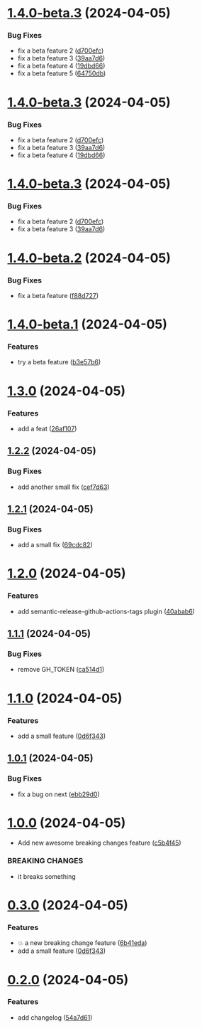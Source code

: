 # [1.4.0-beta.3](https://github.com/codepainter/semantic-release-test/compare/v1.4.0-beta.2...v1.4.0-beta.3) (2024-04-05)


### Bug Fixes

* fix a beta feature 2 ([d700efc](https://github.com/codepainter/semantic-release-test/commit/d700efcddc9ce1b39cb65bbdee669d2e05166ba1))
* fix a beta feature 3 ([39aa7d6](https://github.com/codepainter/semantic-release-test/commit/39aa7d61ca1acf12d2bf5a942fb24316c96508dc))
* fix a beta feature 4 ([19dbd66](https://github.com/codepainter/semantic-release-test/commit/19dbd66053330142194c670fe37c64c443c45adf))
* fix a beta feature 5 ([64750db](https://github.com/codepainter/semantic-release-test/commit/64750db8a7fdc371cd1ca716d407a2cd4d3b1b16))

# [1.4.0-beta.3](https://github.com/codepainter/semantic-release-test/compare/v1.4.0-beta.2...v1.4.0-beta.3) (2024-04-05)


### Bug Fixes

* fix a beta feature 2 ([d700efc](https://github.com/codepainter/semantic-release-test/commit/d700efcddc9ce1b39cb65bbdee669d2e05166ba1))
* fix a beta feature 3 ([39aa7d6](https://github.com/codepainter/semantic-release-test/commit/39aa7d61ca1acf12d2bf5a942fb24316c96508dc))
* fix a beta feature 4 ([19dbd66](https://github.com/codepainter/semantic-release-test/commit/19dbd66053330142194c670fe37c64c443c45adf))

# [1.4.0-beta.3](https://github.com/codepainter/semantic-release-test/compare/v1.4.0-beta.2...v1.4.0-beta.3) (2024-04-05)


### Bug Fixes

* fix a beta feature 2 ([d700efc](https://github.com/codepainter/semantic-release-test/commit/d700efcddc9ce1b39cb65bbdee669d2e05166ba1))
* fix a beta feature 3 ([39aa7d6](https://github.com/codepainter/semantic-release-test/commit/39aa7d61ca1acf12d2bf5a942fb24316c96508dc))

# [1.4.0-beta.2](https://github.com/codepainter/semantic-release-test/compare/v1.4.0-beta.1...v1.4.0-beta.2) (2024-04-05)


### Bug Fixes

* fix a beta feature ([f88d727](https://github.com/codepainter/semantic-release-test/commit/f88d727a15996529dc790ff9cdb4c210a02beadb))

# [1.4.0-beta.1](https://github.com/codepainter/semantic-release-test/compare/v1.3.0...v1.4.0-beta.1) (2024-04-05)


### Features

* try a beta feature ([b3e57b6](https://github.com/codepainter/semantic-release-test/commit/b3e57b6ce50b97208a07f59eb364b13e75a45c7b))

# [1.3.0](https://github.com/codepainter/semantic-release-test/compare/v1.2.2...v1.3.0) (2024-04-05)


### Features

* add a feat ([26af107](https://github.com/codepainter/semantic-release-test/commit/26af1074c65b42bfa4b8aeeca0e68d25ee439edc))

## [1.2.2](https://github.com/codepainter/semantic-release-test/compare/v1.2.1...v1.2.2) (2024-04-05)


### Bug Fixes

* add another small fix ([cef7d63](https://github.com/codepainter/semantic-release-test/commit/cef7d6381d408b8694559c20ae8fe7f5ea3b5a85))

## [1.2.1](https://github.com/codepainter/semantic-release-test/compare/v1.2.0...v1.2.1) (2024-04-05)


### Bug Fixes

* add a small fix ([69cdc82](https://github.com/codepainter/semantic-release-test/commit/69cdc821ea03e00df37d4ea38d3320c5f670ebeb))

# [1.2.0](https://github.com/codepainter/semantic-release-test/compare/v1.1.1...v1.2.0) (2024-04-05)


### Features

* add semantic-release-github-actions-tags plugin ([40abab6](https://github.com/codepainter/semantic-release-test/commit/40abab638fcf12eddb8b557ebf4e3ed8e07e6f7c))

## [1.1.1](https://github.com/codepainter/semantic-release-test/compare/v1.1.0...v1.1.1) (2024-04-05)


### Bug Fixes

* remove GH_TOKEN ([ca514d1](https://github.com/codepainter/semantic-release-test/commit/ca514d1fc028bb0cbd7c03ddb7394f9cb593985a))

# [1.1.0](https://github.com/codepainter/semantic-release-test/compare/v1.0.1...v1.1.0) (2024-04-05)


### Features

* add a small feature ([0d6f343](https://github.com/codepainter/semantic-release-test/commit/0d6f343857bb9e47755026698774a6ac7ae3b070))

## [1.0.1](https://github.com/codepainter/semantic-release-test/compare/v1.0.0...v1.0.1) (2024-04-05)


### Bug Fixes

* fix a bug on next ([ebb29d0](https://github.com/codepainter/semantic-release-test/commit/ebb29d0102fed0fb7f5a33c17f21133445563b9b))

# [1.0.0](https://github.com/codepainter/semantic-release-test/compare/v0.3.0...v1.0.0) (2024-04-05)


* Add new awesome breaking changes feature ([c5b4f45](https://github.com/codepainter/semantic-release-test/commit/c5b4f4577bf5ee92a0961dcd0ee299a90a214b0f))


### BREAKING CHANGES

* it breaks something

# [0.3.0](https://github.com/codepainter/semantic-release-test/compare/v0.2.0...v0.3.0) (2024-04-05)


### Features

* :boom: a new breaking change feature ([6b41eda](https://github.com/codepainter/semantic-release-test/commit/6b41edad4e9e6c6101572e316e76cb8225beccd1))
* add a small feature ([0d6f343](https://github.com/codepainter/semantic-release-test/commit/0d6f343857bb9e47755026698774a6ac7ae3b070))

# [0.2.0](https://github.com/codepainter/semantic-release-test/compare/v0.1.0...v0.2.0) (2024-04-05)


### Features

* add changelog ([54a7d61](https://github.com/codepainter/semantic-release-test/commit/54a7d618c3c81742b9b8481a0cbf4c77dbe06793))
